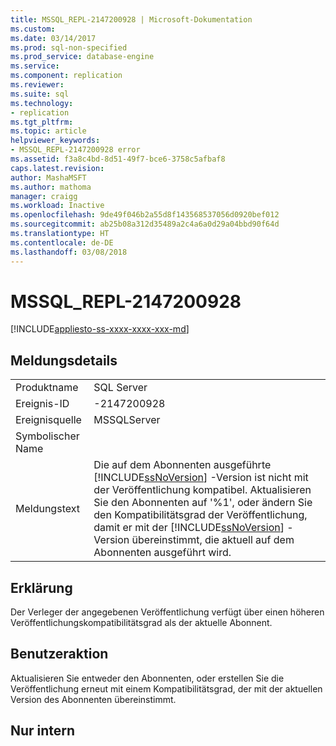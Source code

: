 ```yaml
---
title: MSSQL_REPL-2147200928 | Microsoft-Dokumentation
ms.custom: 
ms.date: 03/14/2017
ms.prod: sql-non-specified
ms.prod_service: database-engine
ms.service: 
ms.component: replication
ms.reviewer: 
ms.suite: sql
ms.technology:
- replication
ms.tgt_pltfrm: 
ms.topic: article
helpviewer_keywords:
- MSSQL_REPL-2147200928 error
ms.assetid: f3a8c4bd-8d51-49f7-bce6-3758c5afbaf8
caps.latest.revision: 
author: MashaMSFT
ms.author: mathoma
manager: craigg
ms.workload: Inactive
ms.openlocfilehash: 9de49f046b2a55d8f143568537056d0920bef012
ms.sourcegitcommit: ab25b08a312d35489a2c4a6a0d29a04bbd90f64d
ms.translationtype: HT
ms.contentlocale: de-DE
ms.lasthandoff: 03/08/2018
---
```

# <a name="mssqlrepl-2147200928"></a>MSSQL_REPL-2147200928
[!INCLUDE[appliesto-ss-xxxx-xxxx-xxx-md](../../includes/appliesto-ss-xxxx-xxxx-xxx-md.md)]
    
## <a name="message-details"></a>Meldungsdetails  
  
|||  
|-|-|  
|Produktname|SQL Server|  
|Ereignis-ID|-2147200928|  
|Ereignisquelle|MSSQLServer|  
|Symbolischer Name||  
|Meldungstext|Die auf dem Abonnenten ausgeführte [!INCLUDE[ssNoVersion](../../includes/ssnoversion-md.md)] -Version ist nicht mit der Veröffentlichung kompatibel. Aktualisieren Sie den Abonnenten auf '%1', oder ändern Sie den Kompatibilitätsgrad der Veröffentlichung, damit er mit der [!INCLUDE[ssNoVersion](../../includes/ssnoversion-md.md)] -Version übereinstimmt, die aktuell auf dem Abonnenten ausgeführt wird.|  
  
## <a name="explanation"></a>Erklärung  
 Der Verleger der angegebenen Veröffentlichung verfügt über einen höheren Veröffentlichungskompatibilitätsgrad als der aktuelle Abonnent.  
  
## <a name="user-action"></a>Benutzeraktion  
 Aktualisieren Sie entweder den Abonnenten, oder erstellen Sie die Veröffentlichung erneut mit einem Kompatibilitätsgrad, der mit der aktuellen Version des Abonnenten übereinstimmt.  
  
## <a name="internal-only"></a>Nur intern  
  
